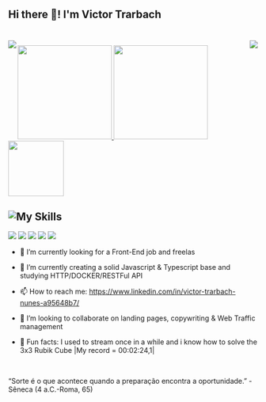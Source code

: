 ## Hi there 🤘! I'm Victor Trarbach
<h1 align="center">
  <img align="left" src="https://visitor-badge.laobi.icu/badge?page_id=VictorTrarbach.VictorTrarbach" />
  <img align="right" src="https://img.shields.io/github/followers/VictorTrarbach?label=Follow&style=social" />
</h1>

<img height="10px" />
  <div>
    <a href="https://github.com/VictorTrarbach">
      <img height="190em" src="https://github-readme-stats.vercel.app/api?username=VictorTrarbach&show_icons=true&theme=radical&include_all_commits=true&count_private=true&layout=compact"/>
      <img height="190em" src="https://github-readme-stats.vercel.app/api/top-langs/?username=VictorTrarbach&layout=compact&langs_count=8&theme=radical" data-canonical-src="https://github-readme-stats.vercel.app/api?username=VictorTrarbach&show_icons=true&theme=radical&line_height=27&include_all_commits=true"/>
    </a>
  </div>
  
  <a align="center" href="https://wakatime.com/goals">
    <img align="center" height="112em"; height: auto; src="https://github-readme-stats.vercel.app/api/wakatime?username=VTNS&theme=radical&layout=compact" data-canonical-src="https://github-readme-stats.vercel.app/api/wakatime?username=VTNS&theme=radical&layout=compact"; style="max-width: 100%;">
  </a>
  </br>
  
## ![My Skills](https://skillicons.dev/icons?i=js,html,css,ts,nextjs,react,tailwind,nodejs,git,express,postgres)
  <!--<img align="right" alt="VTNS-pic" height="150" style="border-radius:50px;" src=""> graphql,astro,unity, -->
  
  <div>
    <a href="https://www.instagram.com/ovictortrarbach/" target="_blank"><img src="https://img.shields.io/badge/-Instagram-%23E4405F?style=for-the-badge&logo=instagram&logoColor=white" target="_blank"></a>
    <a href="https://www.twitch.tv/bigtemon" target="_blank"><img src="https://img.shields.io/badge/Twitch-9146FF?style=for-the-badge&logo=twitch&logoColor=white" target="_blank"></a>
   <a href="https://discord.gg/Zvy8XWmM" target="_blank"><img src="https://img.shields.io/badge/Discord-7289DA?style=for-the-badge&logo=discord&logoColor=white" target="_blank"></a> 
    <a href = "mailto:vtnsdev@gmail.com"><img src="https://img.shields.io/badge/-Gmail-%23333?style=for-the-badge&logo=gmail&logoColor=white" target="_blank"></a>
    <a href="https://www.linkedin.com/in/victor-trarbach-nunes-a95648b7/" target="_blank"><img src="https://img.shields.io/badge/-LinkedIn-%230077B5?style=for-the-badge&logo=linkedin&logoColor=white" target="_blank"></a> 
  </div>
  
- 🔭 I’m currently looking for a Front-End job and freelas
  
- 🌱 I’m currently creating a solid Javascript & Typescript base and studying HTTP/DOCKER/RESTFul API
  
- 📫 How to reach me: https://www.linkedin.com/in/victor-trarbach-nunes-a95648b7/
  
- 👯 I’m looking to collaborate on landing pages, copywriting & Web Traffic management
  
- 🎪 Fun facts: I used to stream once in a while and i know how to solve the 3x3 Rubik Cube |My record = 00:02:24,1|
</br>

  “Sorte é o que acontece quando a preparação encontra a oportunidade.” - Sêneca (4 a.C.-Roma, 65)
 
